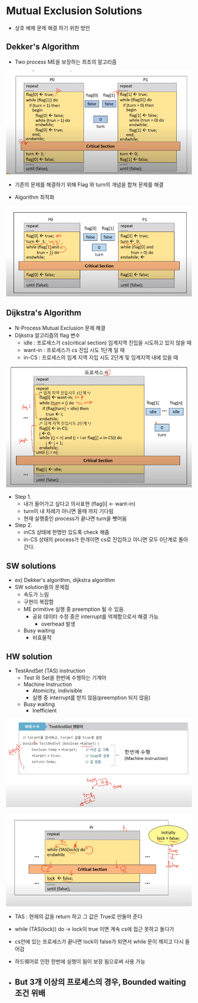 # Mutual Exclusion Solutions

- 상호 배제 문제 해결 하기 위한 방안

## Dekker's Algorithm

- Two process ME을 보장하는 최초의 알고리즘

![image-20200920234134481](images\image-20200920234134481.png)

- 기존의 문제를 해결하기 위해 Flag 와 turn의 개념을 합쳐 문제를 해결

- Algorithm 최적화

![image-20200920234554229](images\image-20200920234554229.png)

## Dijkstra's Algorithm

- N-Process Mutual Exclusion 문제 해결
- Dijkstra 알고리즘의 flag 변수
  - idle : 프로세스가 cs(critical section) 임계지역 진입을 시도하고 있지 않을 때
  - want-in : 프로세스가 cs 진입 시도 1단계 일 때
  - in-CS : 프로세스의 임계 지역 지입 시도 2단계 및 임계지역 내에 있을 때 

![image-20200920234931161](images\image-20200920234931161.png)

- Step 1.
  - 내가 들어가고 싶다고 의사표현 (flag[i] <- want-in)
  - turn이 내 차례가 아니면 올때 까지 기다림
  - 현재 실행중인 process가 끝나면 turn을 뺏어옴
- Step 2.
  - inCS 상태에 한명만 있도록 check 해줌
  - in-CS 상태의 process가 한개이면 cs로 진입하고 아니면 모두 0단계로 돌아간다.

## SW solutions

- ex) Dekker's algorithm, dijkstra algorithm
- SW solution들의 문제점
  - 속도가 느림
  - 구현이 복잡함
  - ME primitive 실행 중 preemption 될 수 있음
    - 공유 데이터 수정 중은 interrupt를 억제함으로서 해결 가능
      - overhead 발생
  - Busy waiting
    - 비효울적

## HW solution

- TestAndSet (TAS) instruction 
  - Test 와 Set을 한번에 수행하는 기계어
  - Machine Instruction
    - Atomicity, indivisible
    - 실행 중 interrupt를 받지 않음(preemption 되지 않음)
  - Busy waiting
    - Inefficient

![image-20200921000222241](images\image-20200921000222241.png)

![image-20200921000352629](images\image-20200921000352629.png)

- TAS : 현재의 값을 return 하고 그 값은 True로 만들어 준다
- while (TAS(lock)) do -> lock이 true 이면 계속 cs에 접근 못하고 돌다가
- cs안에 있는 프로세스가 끝나면 lock이 false가 되면서 while 문이 깨지고 다시 들어감
- 하드웨어로 인한 한번에 실행이 됨이 보장 됨으로써 사용 가능

- But 3개 이상의 프로세스의 경우, Bounded waiting 조건 위배
  - 